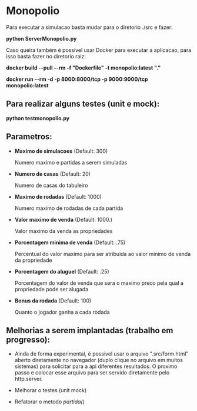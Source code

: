 

# Monopolio

Para executar a simulacao basta mudar para o diretorio ./src e fazer:

**python ServerMonopolio.py**

Caso queira também é possível usar Docker para executar a aplicacao, para isso basta fazer no diretorio raiz:

**docker build --pull --rm -f "Dockerfile" -t monopolio:latest "."**

**docker run --rm -d  -p 8000:8000/tcp -p 9000:9000/tcp monopolio:latest**

## Para realizar alguns testes (unit e mock):

**python testmonopolio.py**

## Parametros:

* **Maximo de simulacoes** (Default: 300)

    Numero maximo e partidas a serem simuladas

* **Numero de casas** (Default: 20)

    Numero de casas do tabuleiro

* **Maximo de rodadas** (Default: 1000)

    Numero maximo de rodadas de cada partida

* **Valor maximo de venda** (Default: 1000.)

    Valor maximo da venda as propriedades

* **Porcentagem minima de venda** (Default: .75)

    Percentual do valor maximo para ser atribuida ao valor minimo de venda da propriedade

* **Porcentagem do aluguel** (Default: .25)

    Porcentagem do valor de venda que sera o maximo preco pela qual a propriedade pode ser alugada

* **Bonus da rodada** (Default: 100)

    Quanto o jogador ganha a cada rodada

## Melhorias a serem implantadas (trabalho em progresso):

* Ainda de forma experimental, é possível usar o arquivo ".src/form.html" aberto diretamente no navegador (duplo clique no arquivo em muitos sistemas) para solicitar para a api diferentes resultados. O proximo passo e colocar esse arquivo para ser servido diretamente pelo http.server.

* Melhorar o testes (unit mock)

* Refatorar o metodo *partida()*
